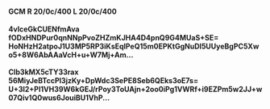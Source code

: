 #### GCM R 20/0c/400 L 20/0c/400
**4vlceGkCUENfmAva**<br/>**fODxHNDPur0qnNNpPvoZHZmKJHA4D4pnQ9G4MUaS+SE=**<br/>**HoNHzH2atpoJ1U3MP5RP3iKsEqlPeQ15m0EPKtGgNuDl5UUyeBgPC5Xwo5+8W6AbAAaVcH+u+W7Mj+Am...**<br/><br/>
**CIb3kMX5cTY33rax**<br/>**56MiyJeBTccPl3jzKy+DpWdc3SePE8Seb6QEks3oE7s=**<br/>**U+3l2+Pl1VH39W6kGEJ/rPoy3ToUAjn+2oo0iPg1VWRf+i9EZPm5w2JJ+w07Qiv1Q0wus6JouiBU1VhP...**